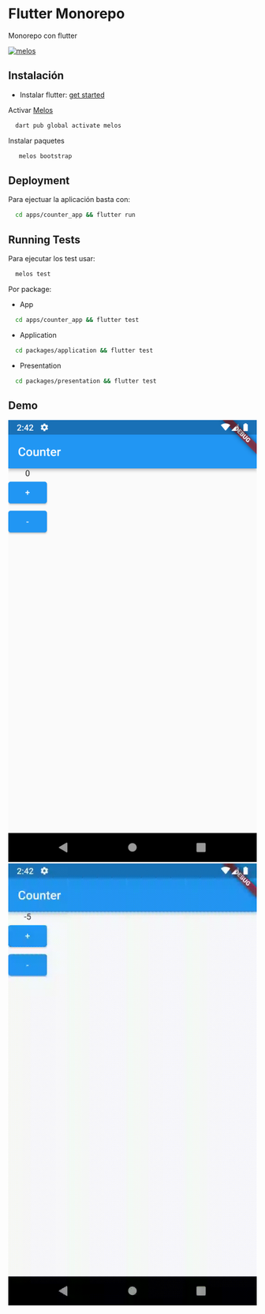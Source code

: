 
# Flutter Monorepo
Monorepo con flutter

[![melos](https://img.shields.io/badge/maintained%20with-melos-f700ff.svg?style=flat-square)](https://github.com/invertase/melos)

## Instalación
* Instalar flutter: [get started](https://docs.flutter.dev/get-started/install)

Activar [Melos](https://pub.dev/packages/melos)
```bash
  dart pub global activate melos
```

Instalar paquetes
```bash
   melos bootstrap
```
## Deployment
Para ejectuar la aplicación basta con:

```bash
  cd apps/counter_app && flutter run
```


## Running Tests

Para ejecutar los test usar:

```bash
  melos test
```

Por package:

* App
```bash
  cd apps/counter_app && flutter test
```

* Application
```bash
  cd packages/application && flutter test
```

* Presentation
```bash
  cd packages/presentation && flutter test
```
## Demo
![final image](media/Screenshot_1661967731.png)
![demo gif](media/untitled.gif)
